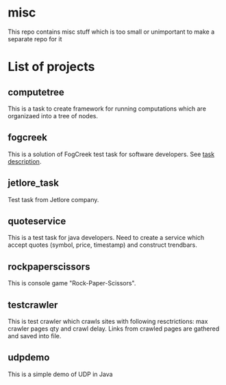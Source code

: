 misc
====

This repo contains misc stuff which is too small or unimportant to make a separate repo for it

List of projects
================

computetree
-----------

This is a task to create framework for running computations which are organizaed into a tree of nodes.

fogcreek
--------

This is a solution of FogCreek test task for software developers. See [task description](http://www.fogcreek.com/Jobs/Dev/).

jetlore_task
------------

Test task from Jetlore company.

quoteservice
------------

This is a test task for java developers. Need to create a service which accept quotes (symbol, price, timestamp) and construct trendbars.

rockpaperscissors
-----------------

This is console game "Rock-Paper-Scissors". 

testcrawler
-----------

This is test crawler which crawls sites with following resctrictions: max crawler pages qty and crawl delay. Links from crawled pages are gathered and saved into file.

udpdemo
-------

This is a simple demo of UDP in Java
